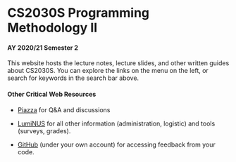 # CS2030S Programming Methodology II

#### AY 2020/21 Semester 2

This website hosts the lecture notes, lecture slides, and other written guides about CS2030S.  You can explore the links on the menu on the left, or search for keywords in the search bar above.

#### Other Critical Web Resources

- [Piazza](https://piazza.com/class/kjez2jtso0033l) for Q&A and discussions

- [LumiNUS](https://luminus.nus.edu.sg/modules/c8378b00-daa4-430e-b49f-22f6509a1287) for all other information (administration, logistic) and tools (surveys, grades).

- [GitHub](https://www.github.com/) (under your own account) for accessing feedback from your code.
